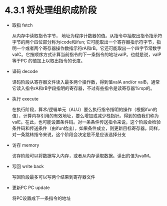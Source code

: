 # 4.3.1 将处理组织成阶段

- 取指 fetch 

  从内存中读取指令字节， 地址为程序计数器的值。从指令中抽取出指令指示符字节的两个四位部分称为icode和ifun;  它可能取出一个寄存器指示符字节，指明一个或者两个寄存器操作数指示符rA和rB。它还可能取出一个四字节常数字valC。它按顺序方式计算当前指令的下一条指令的地址valP。也就是说，valP 等于PC 的值加上以取出指令的长度。

- 译码 decode

  译码阶段从寄存器文件读入最多两个操作数，得到值valA and/or valB，通常它读入指令rA和rB字段指明的寄存器，不过有些指令是读寄存器%rsp的。

- 执行 execute 

  在执行阶段，算术/逻辑单元（ALU）要么执行指令指明的操作（根据ifun的值），计算内存引用的有效地址，要么增加或减少栈指针。得到的值我们称为valE。在此，也可能设置条件码。对一条条件传送指令来说，这个阶段会检验条件码和传送条件（由ifun给出），如果条件成立，则更新目标寄存器。同样，对一条跳转指令来说，这个阶段会决定是不是应该选择分支

- 访存 memory

  访存阶段可以将数据写入内存，或者从内存读取数据。读出的值为valM。

- 写回 write back

  写回阶段最多可以写两个结果到寄存器文件

- 更新PC PC update

  将PC设置成下一条指令的地址